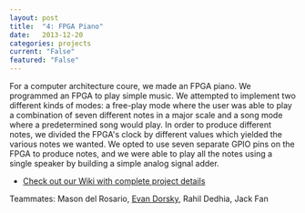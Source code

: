 ```yaml
---
layout: post
title:  "4: FPGA Piano"
date:   2013-12-20
categories: projects
current: "False"
featured: "False"
---
```


For a computer architecture coure, we made an FPGA piano. We programmed an FPGA to play simple music. We attempted to implement two different kinds of modes: a free-play mode where the user was able to play a combination of seven different notes in a major scale and a song mode where a predetermined song would play. In order to produce different notes, we divided the FPGA's clock by different values which yielded the various notes we wanted. We opted to use seven separate GPIO pins on the FPGA to produce notes, and we were able to play all the notes using a single speaker by building a simple analog signal adder. 


* [Check out our Wiki with complete project details](http://wikis.olin.edu/ca/doku.php?id=projects:fpga_piano)


Teammates: Mason del Rosario, [Evan Dorsky](http://evandorsky.github.io), Rahil Dedhia, Jack Fan